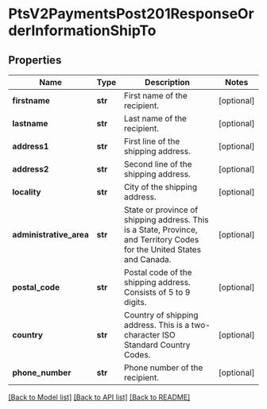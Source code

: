 # PtsV2PaymentsPost201ResponseOrderInformationShipTo

## Properties
Name | Type | Description | Notes
------------ | ------------- | ------------- | -------------
**firstname** | **str** | First name of the recipient.  | [optional] 
**lastname** | **str** | Last name of the recipient.  | [optional] 
**address1** | **str** | First line of the shipping address.  | [optional] 
**address2** | **str** | Second line of the shipping address.  | [optional] 
**locality** | **str** | City of the shipping address.  | [optional] 
**administrative_area** | **str** | State or province of shipping address. This is a State, Province, and Territory Codes for the United States and Canada.  | [optional] 
**postal_code** | **str** | Postal code of the shipping address. Consists of 5 to 9 digits.  | [optional] 
**country** | **str** | Country of shipping address. This is a two-character ISO Standard Country Codes.  | [optional] 
**phone_number** | **str** | Phone number of the recipient.  | [optional] 

[[Back to Model list]](../README.md#documentation-for-models) [[Back to API list]](../README.md#documentation-for-api-endpoints) [[Back to README]](../README.md)


